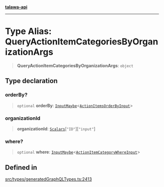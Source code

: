 [**talawa-api**](../../../README.md)

***

# Type Alias: QueryActionItemCategoriesByOrganizationArgs

> **QueryActionItemCategoriesByOrganizationArgs**: `object`

## Type declaration

### orderBy?

> `optional` **orderBy**: [`InputMaybe`](InputMaybe.md)\<[`ActionItemsOrderByInput`](ActionItemsOrderByInput.md)\>

### organizationId

> **organizationId**: [`Scalars`](Scalars.md)\[`"ID"`\]\[`"input"`\]

### where?

> `optional` **where**: [`InputMaybe`](InputMaybe.md)\<[`ActionItemCategoryWhereInput`](ActionItemCategoryWhereInput.md)\>

## Defined in

[src/types/generatedGraphQLTypes.ts:2413](https://github.com/Suyash878/talawa-api/blob/e4413cec641a837926071678fed3c7f67234e31e/src/types/generatedGraphQLTypes.ts#L2413)
